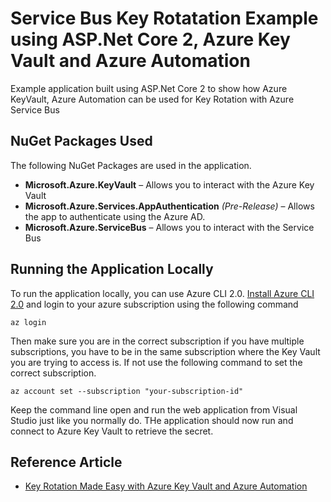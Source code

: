 # Service Bus Key Rotatation Example using ASP.Net Core 2, Azure Key Vault and Azure Automation

Example application built using ASP.Net Core 2 to show how Azure KeyVault, Azure Automation can be used for Key Rotation with Azure Service Bus


## NuGet Packages Used

The following NuGet Packages are used in the application.

* **Microsoft.Azure.KeyVault** – Allows you to interact with the Azure Key Vault
* **Microsoft.Azure.Services.AppAuthentication** _(Pre-Release)_ – Allows the app to authenticate using the Azure AD.
* **Microsoft.Azure.ServiceBus** – Allows you to interact with the Service Bus

## Running the Application Locally

To run the application locally, you can use Azure CLI 2.0. [Install Azure CLI 2.0](https://docs.microsoft.com/en-us/cli/azure/install-azure-cli?view=azure-cli-latest) and login to your azure subscription using the following command

```
az login
```

Then make sure you are in the correct subscription if you have multiple subscriptions, you have to be in the same subscription where the Key Vault you are trying to access is. If not use the following command to set the correct subscription.

```
az account set --subscription "your-subscription-id"
```

Keep the command line open and run the web application from Visual Studio just like you normally do. THe application should now run and connect to Azure Key Vault to retrieve the secret.

## Reference Article

* [Key Rotation Made Easy with Azure Key Vault and Azure Automation](https://wpdevkvk.wordpress.com/2018/05/07/key-rotation-made-easy-with-azure-key-vault-and-azure-automation/)